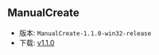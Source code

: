 ## ManualCreate

* 版本: `ManualCreate-1.1.0-win32-release` 
* 下载: [v1.1.0](https://xialgorithm.yuque.com/g/tmarbw/software/folder/32351215) 